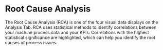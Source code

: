# Root Cause Analysis

The Root Cause Analysis (RCA) is one of the four visual data displays on the Analysis Tab. RCA uses statistical methods to identify correlations between your machine process data and your KPIs. Correlations with the highest statistical significance are highlighted, which can help you identify the root causes of process issues.